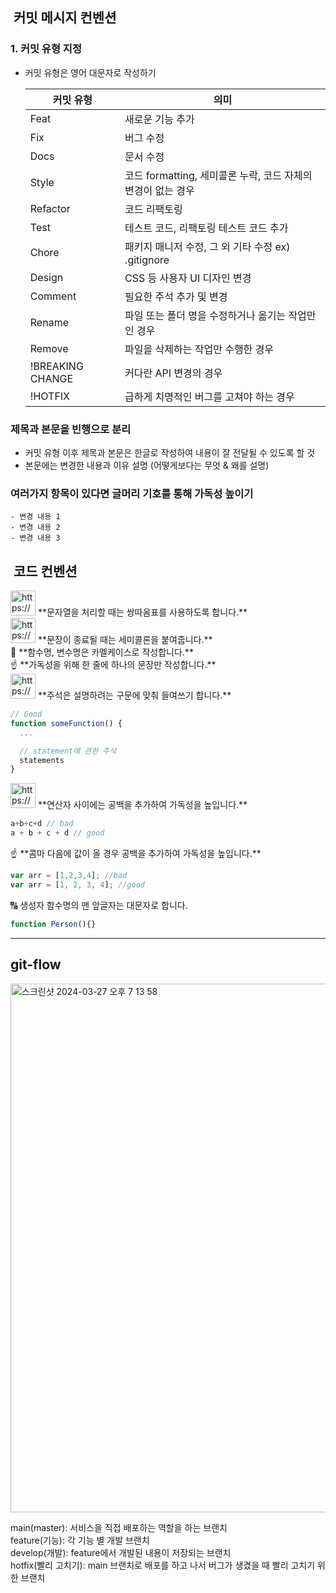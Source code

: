 ##  커밋 메시지 컨벤션

<aside>

### 1. 커밋 유형 지정

- 커밋 유형은 영어 대문자로 작성하기
    
    
    | 커밋 유형 | 의미 |
    | --- | --- |
    | Feat | 새로운 기능 추가 |
    | Fix | 버그 수정 |
    | Docs | 문서 수정 |
    | Style | 코드 formatting, 세미콜론 누락, 코드 자체의 변경이 없는 경우 |
    | Refactor | 코드 리팩토링 |
    | Test | 테스트 코드, 리팩토링 테스트 코드 추가 |
    | Chore | 패키지 매니저 수정, 그 외 기타 수정 ex) .gitignore |
    | Design | CSS 등 사용자 UI 디자인 변경 |
    | Comment | 필요한 주석 추가 및 변경 |
    | Rename | 파일 또는 폴더 명을 수정하거나 옮기는 작업만인 경우 |
    | Remove | 파일을 삭제하는 작업만 수행한 경우 |
    | !BREAKING CHANGE | 커다란 API 변경의 경우 |
    | !HOTFIX | 급하게 치명적인 버그를 고쳐야 하는 경우 |

### 제목과 본문을 빈행으로 분리

- 커밋 유형 이후 제목과 본문은 한글로 작성하여 내용이 잘 전달될 수 있도록 할 것
- 본문에는 변경한 내용과 이유 설명 (어떻게보다는 무엇 & 왜를 설명)

### 여러가지 항목이 있다면 글머리 기호를 통해 가독성 높이기

```
- 변경 내용 1
- 변경 내용 2
- 변경 내용 3
```

</aside>



##  코드 컨벤션

<aside>
<img src="https://cdn-icons-png.flaticon.com/512/7350/7350737.png" alt="https://cdn-icons-png.flaticon.com/512/7350/7350737.png" width="40px" /> **문자열을 처리할 때는 쌍따옴표를 사용하도록 합니다.**

</aside>

<aside>
<img src="https://cdn-icons-png.flaticon.com/512/7500/7500264.png" alt="https://cdn-icons-png.flaticon.com/512/7500/7500264.png" width="40px" /> **문장이 종료될 때는 세미콜론을 붙여줍니다.**

</aside>

<aside>
🐫 **함수명, 변수명은 카멜케이스로 작성합니다.**

</aside>

<aside>
☝ **가독성을 위해 한 줄에 하나의 문장만 작성합니다.**

</aside>

<aside>
<img src="https://cdn-icons-png.flaticon.com/512/3602/3602241.png" alt="https://cdn-icons-png.flaticon.com/512/3602/3602241.png" width="40px" /> **주석은 설명하려는 구문에 맞춰 들여쓰기 합니다.**

```jsx
// Good
function someFunction() {
  ...

  // statement에 관한 주석
  statements
}
```

</aside>

<aside>
<img src="https://cdn-icons-png.flaticon.com/512/3978/3978575.png" alt="https://cdn-icons-png.flaticon.com/512/3978/3978575.png" width="40px" /> **연산자 사이에는 공백을 추가하여 가독성을 높입니다.**

```jsx
a+b+c+d // bad
a + b + c + d // good
```

</aside>

<aside>
☝ **콤마 다음에 값이 올 경우 공백을 추가하여 가독성을 높입니다.**

```jsx
var arr = [1,2,3,4]; //bad
var arr = [1, 2, 3, 4]; //good
```

</aside>

<aside>
🔠 생성자 함수명의 맨 앞글자는 대문자로 합니다.

```jsx
function Person(){}
```

</aside>

---


## git-flow

<aside>

<img width="846" alt="스크린샷 2024-03-27 오후 7 13 58" src="https://github.com/Ahnseungc/HCI_Proejct/assets/94547692/b896415f-f48e-4235-9ef2-28ffd5c7175a">

main(master): 서비스을 직접 배포하는 역할을 하는 브랜치 </br>
feature(기능): 각 기능 별 개발 브랜치 </br>
develop(개발): feature에서 개발된 내용이 저장되는 브랜치 </br>
hotfix(빨리 고치기): main 브랜치로 배포를 하고 나서 버그가 생겼을 때 빨리 고치기 위한 브랜치 </br>
